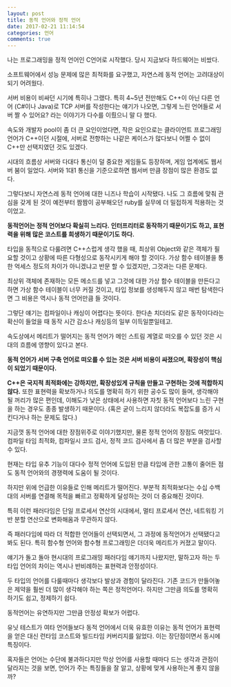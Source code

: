 ```yaml
---
layout: post
title: 동적 언어와 정적 언어
date: 2017-02-21 11:14:54
categories: 언어
comments: true
---
```

나는 프로그래밍을 정적 언어인 C언어로 시작했다.
당시 지금보다 하드웨어는 비쌌다.  
  
소프트웨어에서 성능 문제에 많은 최적화를 요구했고, 자연스레 동적 언어는 고려대상이 되기 어려웠다.  
  
서버 비용이 비싸던 시기에 특히나 그랬다.
특히 4~5년 전만해도 C++이 아닌 다른 언어 (C#이나 Java)로 TCP 서버를 작성한다는 얘기가 나오면, 그렇게 느린 언어들로 서버 짤 수 있어요? 라는 이야기가 다수를 이뤘으니 말 다 했다.
  
속도와 개발자 pool이 좀 더 큰 요인이었다면, 작은 요인으로는 클라이언트 프로그래밍 언어가 C++이던 시절에, 서버로 전향하는 나같은 케이스가 많다보니 어쩔 수 없이 C++만 선택지였던 것도 있겠다.
  
시대의 흐름상 서버와 다대다 통신이 덜 중요한 게임들도 등장하며, 게임 업계에도 웹서버 붐이 일었다.
서버와 1대1 통신을 기준으로하면 웹서버 만큼 장점이 많은 환경도 없다.
  
그렇다보니 자연스레 동적 언어에 대한 니즈나 학습이 시작됐다.
나도 그 흐름에 맞춰 관심을 갖게 된 것이 예전부터 짬짬이 공부해오던 ruby를 실무에 더 밀접하게 적용하는 것이었고.
  
**동적언어는 정적 언어보다 확실히 느리다.**
**인터프리터로 동작하기 때문이기도 하고, 표현력을 위해 많은 코스트를 희생하기 때문이기도 하다.**
  
타입을 동적으로 다룰려면 C++스럽게 생각 했을 때, 최상위 Object와 같은 객체가 필요할 것이고 상황에 따른 다형성으로 동작시키게 해야 할 것이다. 가상 함수 테이블을 통한 억세스 정도의 차이가 아니겠냐고 반문 할 수 있겠지만, 그것과는 다른 문제다.
  
최상위 객체에 존재하는 모든 메소드를 넣고 그것에 대한 가상 함수 테이블을 만든다고 하면 가상 함수 테이블이 너무 커질 것이고, 타입 정보를 생성해두지 않고 매번 탐색한다면 그 비용은 역시나 동적 언어만큼 들 것이다.
  
그렇단 얘기는 컴파일이나 캐싱이 어렵다는 뜻이다. 한다손 치더라도 같은 동작이다라는 확신이 들었을 때 동작 시간 감소나 캐싱등의 일부 이득일뿐일테고.
  
  
속도상에서 메리트가 떨어지는 동적 언어가 메인 스트림 계열로 떠오를 수 있던 것은 시대의 흐름에 영향이 있다고 본다.
  
**동적 언어가 서버 구축 언어로 떠오를 수 있는 것은 서버 비용이 싸졌으며, 확장성이 핵심이 되었기 때문이다.**
  
**C++은 국지적 최적화에는 강하지만, 확장성있게 규칙을 만들고 구현하는 것에 적합하지 않다.**
또한 표현력을 확보하거나 의도를 명확히 하기 위한 공수도 많이 들며, 생각해야 될 꺼리가 많은 편인데, 이해도가 낮은 상태에서 사용하면 자칫 동적 언어보다 느린 구현을 하는 경우도 종종 발생하기 때문이다. (혹은 굳이 느리지 않더라도 복잡도를 증가 시킨다거나 하는 문제도 많다.)
  
지금껏 동적 언어에 대한 장점위주로 이야기했지만, 물론 정적 언어의 장점도 여럿있다.
컴파일 타임 최적화, 컴파일시 코드 검사, 정적 코드 검사에서 좀 더 많은 부분을 검사할 수 있다.
  
현재는 타입 유추 기능이 대다수 정적 언어에 도입된 만큼 타입에 관한 고통이 줄어든 점도 동적 언어와의 경쟁력에 도움이 될 것이다.
  
하지만 위에 언급한 이유들로 인해 메리트가 떨어진다.
부분적 최적화보다는 수십 수백대의 서버를 연결해 목적을 빠르고 정확하게 달성하는 것이 더 중요해진 것이다.
  
특히 이런 패러다임은 단일 프로세서 연산의 시대에서, 멀티 프로세서 연산, 네트워킹 기반 분할 연산으로 변화해옴과 무관하지 않다.
  
즉 패러다임에 따라 더 적합한 언어들이 선택되면서, 그 과정에 동적언어가 선택됐다고 봐도 된다.
특히 함수형 언어와 함수형 프로그래밍은 더더욱 메리트가 커졌고 말이다.
  
얘기가 돌고 돌아 현시대의 프로그래밍 패러다임 얘기까지 나왔지만, 말하고자 하는 두 타입 언어의 차이는 역시나 반비례하는 표현력과 안정성이다.
  
두 타입의 언어를 다룰때마다 생각보다 발상과 경험이 달라진다. 기존 코드가 만들어놓은 제약을 훨씬 더 많이 생각해야 하는 쪽은 정적언어다. 하지만 그만큼 의도를 명확히 하기도 쉽고, 정제하기 쉽다.
  
동적언어는 유연하지만 그만큼 안정성 확보가 어렵다.
  
유닛 테스트가 여타 언어들보다 동적 언어에서 더욱 유효한 이유는 동적 언어가 표현력을 얻은 대신 런타임 코스트와 빌드타임 커버리지를 잃었다. 이는 장단점이면서 동시에 특징이다.
  
혹자들은 언어는 수단에 불과하다지만 막상 언어를 사용할 때마다 드는 생각과 관점이 달라지는 것을 보면, 언어가 주는 특징들을 잘 알고, 상황에 맞게 사용하는게 좋지 않을까?